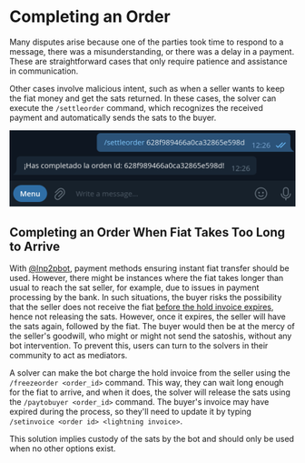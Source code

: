 # Completing an Order

Many disputes arise because one of the parties took time to respond to a message, there was a misunderstanding, or there was a delay in a payment. These are straightforward cases that only require patience and assistance in communication.

Other cases involve malicious intent, such as when a seller wants to keep the fiat money and get the sats returned. In these cases, the solver can execute the `/settleorder` command, which recognizes the received payment and automatically sends the sats to the buyer.

![Completing an Order](./assets/images/settleorder.png)

## Completing an Order When Fiat Takes Too Long to Arrive
With [@lnp2pbot](https://t.me/lnp2pBot), payment methods ensuring instant fiat transfer should be used. However, there might be instances where the fiat takes longer than usual to reach the sat seller, for example, due to issues in payment processing by the bank.
In such situations, the buyer risks the possibility that the seller does not receive the fiat [before the hold invoice expires](./how-long-does-it-take-to-finalize-a-transaction.md), hence not releasing the sats. However, once it expires, the seller will have the sats again, followed by the fiat. The buyer would then be at the mercy of the seller's goodwill, who might or might not send the satoshis, without any bot intervention. To prevent this, users can turn to the solvers in their community to act as mediators.

A solver can make the bot charge the hold invoice from the seller using the `/freezeorder <order_id>` command. This way, they can wait long enough for the fiat to arrive, and when it does, the solver will release the sats using the `/paytobuyer <order_id>` command. The buyer's invoice may have expired during the process, so they'll need to update it by typing `/setinvoice <order id> <lightning invoice>`.

This solution implies custody of the sats by the bot and should only be used when no other options exist.
